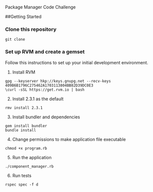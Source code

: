 Package Manager Code Challenge

##Getting Started
### Clone this repository

```
git clone 
```

### Set up RVM and create a gemset

Follow this instructions to set up your initial development environment.

1. Install RVM
```
gpg --keyserver hkp://keys.gnupg.net --recv-keys 409B6B1796C275462A1703113804BB82D39DC0E3
\curl -sSL https://get.rvm.io | bash
```
2. Install 2.3.1 as the default
```
rmv install 2.3.1
```
3. Install bundler and dependencies
```
gem install bundler
bundle install
```

4. Change permissions to make application file executable
```
chmod +x program.rb
```
5. Run the application

```
./component_manager.rb
```
6. Run tests
```
rspec spec -f d
```
